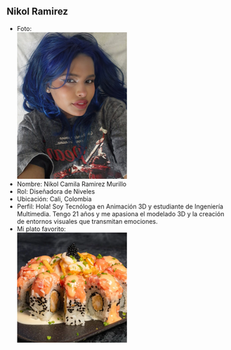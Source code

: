 ## Nikol Ramirez
- Foto:  
  <img src="Nikol/yo.jpg" alt="Foto de Nikol" width="250">
- Nombre: Nikol Camila Ramirez Murillo
- Rol: Diseñadora de Niveles
- Ubicación: Cali, Colombia
- Perfil: Hola! Soy Tecnóloga en Animación 3D y estudiante de Ingeniería Multimedia. Tengo 21 años y me apasiona el modelado 3D y la creación de entornos visuales que transmitan emociones.
- Mi plato favorito:  
  <img src="Nikol/mi-plato-favorito.png" alt="Plato favorito" width="250">

